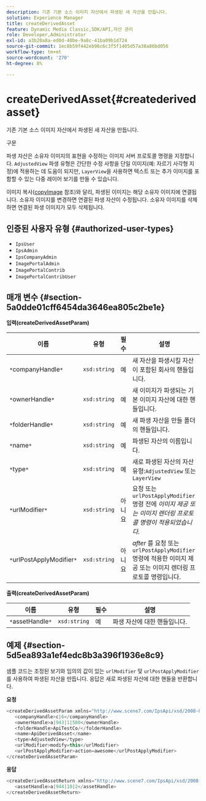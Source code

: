 ```yaml
---
description: 기존 기본 소스 이미지 자산에서 파생된 새 자산을 만듭니다.
solution: Experience Manager
title: createDerivedAsset
feature: Dynamic Media Classic,SDK/API,자산 관리
role: Developer,Administrator
exl-id: a3b20a8a-ed0d-40be-9a8c-41ba09b1d724
source-git-commit: 1ec8b59f442eb96c6c3f5f1405d57a38a86bd056
workflow-type: tm+mt
source-wordcount: '270'
ht-degree: 8%

---
```


# createDerivedAsset{#createderivedasset}

기존 기본 소스 이미지 자산에서 파생된 새 자산을 만듭니다.

구문

<!--<a id="section_FE43FF204ED644C2AC901AF45982E942"></a>-->

파생 자산은 소유자 이미지의 표현을 수정하는 이미지 서버 프로토콜 명령을 지정합니다. `AdjustedView` 파생 유형은 간단한 수정 사항을 단일 이미지(예: 자르기 사각형 지정)에 적용하는 데 도움이 되지만, `LayerView`을 사용하면 텍스트 또는 추가 이미지를 포함할 수 있는 다중 레이어 보기를 만들 수 있습니다.

이미지 복사([copyImage](../../../operations/c-operations-intro/c-methods/r-copy-image.md#reference-0785131e690b4ad08be69172023f35d0) 참조)와 달리, 파생된 이미지는 해당 소유자 이미지에 연결됩니다. 소유자 이미지를 변경하면 연결된 파생 자산이 수정됩니다. 소유자 이미지를 삭제하면 연결된 파생 이미지가 모두 삭제됩니다.

## 인증된 사용자 유형 {#authorized-user-types}

* `IpsUser`
* `IpsAdmin`
* `IpsCompanyAdmin`
* `ImagePortalAdmin`
* `ImagePortalContrib`
* `ImagePortalContribUser`

## 매개 변수 {#section-5a0dde01cff6454da3646ea805c2be1e}

**입력(createDerivedAssetParam)**

| 이름 | 유형 | 필수 | 설명 |
|---|---|---|---|
| `*`companyHandle`*` | `xsd:string` | 예 | 새 자산을 파생시킬 자산이 포함된 회사의 핸들입니다. |
| `*`ownerHandle`*` | `xsd:string` | 예 | 새 이미지가 파생되는 기본 이미지 자산에 대한 핸들입니다. |
| `*`folderHandle`*` | `xsd:string` | 예 | 새 파생 자산을 만들 폴더의 핸들입니다. |
| `*`name`*` | `xsd:string` | 예 | 파생된 자산의 이름입니다. |
| `*`type`*` | `xsd:string` | 예 | 새로 파생된 자산의 자산 유형:`AdjustedView` 또는 `LayerView` |
| `*`urlModifier`*` | `xsd:string` | 아니요 | 요청 또는 `urlPostApplyModifier` 명령 전에 *이미지 제공 또는 이미지 렌더링 프로토콜 명령이 적용되었습니다.* |
| `*`urlPostApplyModifier`*` | `xsd:string` | 아니요 | *after* 를 요청 또는 `urlPostApplyModifier` 명령에 적용한 이미지 제공 또는 이미지 렌더링 프로토콜 명령입니다. |

**출력(createDerivedAssetParam)**

| 이름 | 유형 | 필수 | 설명 |
|---|---|---|---|
| `*`assetHandle`*` | `xsd:string` | 예 | 파생 자산에 대한 핸들입니다. |

## 예제 {#section-5d5ea893a1ef4edc8b3a396f1936e8c9}

샘플 코드는 조정된 보기와 임의의 값이 있는 `urlModifier` 및 `urlPostApplyModifier` 를 사용하여 파생된 자산을 만듭니다. 응답은 새로 파생된 자산에 대한 핸들을 반환합니다.

**요청**

```java
<createDerivedAssetParam xmlns="http://www.scene7.com/IpsApi/xsd/2008-01-15">
   <companyHandle>c|6</companyHandle>
   <ownerHandle>a|943|1|580</ownerHandle>
   <folderHandle>ApiTestCo/</folderHandle>
   <name>ApiDerivedAsset</name>
   <type>AdjustedView</type>
   <urlModifier>modify=this</urlModifier>
   <urlPostApplyModifier>action=awesome</urlPostApplyModifier>
</createDerivedAssetParam>
```

**응답**

```java
<createDerivedAssetReturn xmlns="http://www.scene7.com/IpsApi/xsd/2008-01-15">
   <assetHandle>a|944|10|2</assetHandle>
</createDerivedAssetReturn>
```
